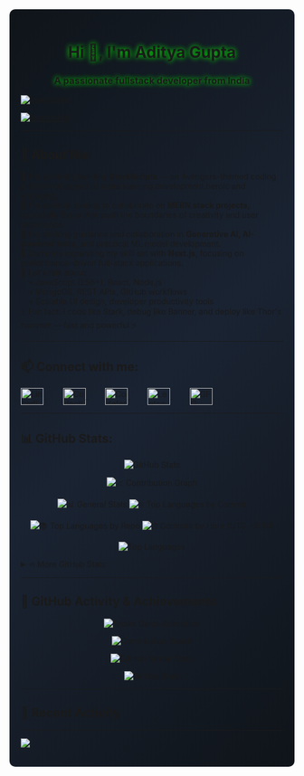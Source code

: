 <div style="background: linear-gradient(135deg, #0f1419 0%, #1a2332 50%, #0f1419 100%); padding: 20px; border-radius: 10px;">

<h1 align="center" style="text-shadow: 0 0 10px #00ff00;">Hi 👋, I'm Aditya Gupta</h1>
<h3 align="center" style="text-shadow: 0 0 10px #00ff00;">A passionate fullstack developer from India</h3>

<p align="left"> 
  <img src="https://komarev.com/ghpvc/?username=lonecoder1&label=Profile%20views&color=0e75b6&style=flat" alt="lonecoder1" /> 
</p>

<p align="left"> 
  <a href="https://github.com/ryo-ma/github-profile-trophy">
    <img src="https://github-profile-trophy.vercel.app/?username=lonecoder1" alt="lonecoder1" />
  </a> 
</p>

---

## 💫 About Me:
🔭 I'm currently building **StarkScripts** — an Avengers-themed coding platform designed to make learning development heroic and engaging.  
👯 I'm actively looking to collaborate on **MERN stack projects**, especially those that push the boundaries of creativity and user experience.  
🤝 I'm seeking guidance and collaboration in **Generative AI, AI-powered tools**, and practical ML model development.  
🌱 Currently expanding my skill set with **Next.js**, focusing on performance-driven full-stack applications.  
💬 Let's talk about:  
&emsp;• JavaScript (ES6+), React, Node.js  
&emsp;• MongoDB, REST APIs, GitHub workflows  
&emsp;• Scalable UI design, developer productivity tools  
⚡ Fun fact: I code like Stark, debug like Banner, and deploy like Thor's hammer — fast and powerful ⚡  

---

## 📫 Connect with me:
<p align="left">
  <a href="https://www.linkedin.com/in/aditya-gupta-8b472627a" target="blank" style="margin-right: 15px;">
    <img align="center" src="https://raw.githubusercontent.com/rahuldkjain/github-profile-readme-generator/master/src/images/icons/Social/linked-in-alt.svg" alt="LinkedIn" height="30" width="40" />
  </a>
  &nbsp;&nbsp;&nbsp;
  <a href="https://www.codechef.com/users/conqueror111" target="blank" style="margin-right: 15px;">
    <img align="center" src="https://cdn.jsdelivr.net/npm/simple-icons@3.1.0/icons/codechef.svg" alt="Codechef" height="30" width="40" />
  </a>
  &nbsp;&nbsp;&nbsp;
  <a href="https://codeforces.com/profile/codecommander6" target="blank" style="margin-right: 15px;">
    <img align="center" src="https://raw.githubusercontent.com/rahuldkjain/github-profile-readme-generator/master/src/images/icons/Social/codeforces.svg" alt="Codeforces" height="30" width="40" />
  </a>
  &nbsp;&nbsp;&nbsp;
  <a href="https://leetcode.com/u/lonecoder1/" target="blank" style="margin-right: 15px;">
    <img align="center" src="https://raw.githubusercontent.com/rahuldkjain/github-profile-readme-generator/master/src/images/icons/Social/leet-code.svg" alt="Leetcode" height="30" width="40" />
  </a>
  &nbsp;&nbsp;&nbsp;
  <a href="https://www.geeksforgeeks.org/user/codecomma4jug/" target="blank">
    <img align="center" src="https://raw.githubusercontent.com/rahuldkjain/github-profile-readme-generator/master/src/images/icons/Social/geeks-for-geeks.svg" alt="GFG" height="30" width="40" />
  </a>
</p>

---

## 📊 GitHub Stats:

<!-- Main Stats Overview -->
<p align="center">
  <img src="https://github-readme-stats.vercel.app/api?username=LONECODER1&show_icons=true&theme=github_dark&hide_border=true&bg_color=0D1117&title_color=58a6ff&icon_color=79c0ff&text_color=c9d1d9&count_private=true&include_all_commits=true&custom_title=⭐%20GitHub%20Stats" alt="GitHub Stats"/>
</p>

<!-- GitHub Summary Cards matching your image -->
<p align="center">
  <img src="https://github-profile-summary-cards.vercel.app/api/cards/profile-details?username=LONECODER1&theme=github_dark" alt="📈 Contribution Graph"/>
</p>

<p align="center">
  <img src="https://github-profile-summary-cards.vercel.app/api/cards/stats?username=LONECODER1&theme=github_dark" alt="📊 General Stats"/>
  <img src="https://github-profile-summary-cards.vercel.app/api/cards/most-commit-language?username=LONECODER1&theme=github_dark" alt="🔥 Top Languages by Commit"/>
</p>

<p align="center">
  <img src="https://github-profile-summary-cards.vercel.app/api/cards/repos-per-language?username=LONECODER1&theme=github_dark" alt="📚 Top Languages by Repo"/>
  <img src="https://github-profile-summary-cards.vercel.app/api/cards/productive-time?username=LONECODER1&theme=github_dark&utcOffset=5.5" alt="⏰ Commits by Hour (UTC +5:30)"/>
</p>

<!-- Additional Language Stats -->
<p align="center">
  <img src="https://github-readme-stats.vercel.app/api/top-langs/?username=LONECODER1&theme=github_dark&hide_border=true&bg_color=0D1117&title_color=58a6ff&text_color=c9d1d9&layout=compact&langs_count=8&custom_title=💻%20Most%20Used%20Languages" alt="Top Languages"/>
</p>

<!-- Additional Detailed Stats -->
<details>
<summary>🔥 More GitHub Stats</summary>

### 📈 Contribution Graph
<p align="center">
  <img src="https://github-readme-activity-graph.vercel.app/graph?username=LONECODER1&theme=github-compact&bg_color=0d1117&color=39ff14&line=00ff00&point=ffffff&area=true&hide_border=true" alt="Contribution Graph"/>
</p>

### 🏆 Achievements
<p align="center">
  <img src="https://github-profile-trophy.vercel.app/?username=LONECODER1&theme=onestar&no-frame=false&no-bg=false&margin-w=15&margin-h=15&row=2&column=4" alt="GitHub Trophies" style="padding: 10px;"/>
</p>

### 📊 Detailed Analytics
<p align="center">
  <img src="https://github-readme-stats.vercel.app/api?username=LONECODER1&theme=shadow_green&hide_border=false&include_all_commits=true&count_private=true&show_icons=true&custom_title=Aditya's%20GitHub%20Stats" style="filter: drop-shadow(0 0 5px limegreen);" />
</p>

<p align="center">
  <img src="https://github-readme-stats.vercel.app/api/top-langs/?username=LONECODER1&theme=shadow_green&hide_border=false&layout=compact&langs_count=10&custom_title=Most%20Used%20Languages" style="filter: drop-shadow(0 0 5px limegreen);" />
</p>

<p align="center">
  <img src="https://nirzak-streak-stats.vercel.app/?user=LONECODER1&theme=shadow_green&hide_border=false&stroke=00ff00&ring=00ff00&fire=ff6600&currStreakLabel=00ff00" style="filter: drop-shadow(0 0 5px limegreen);" />
</p>

### 🕒 Coding Activity
<p align="center">
  <img src="https://github-readme-stats.vercel.app/api/wakatime?username=LONECODER1&theme=shadow_green&hide_border=false&layout=compact" alt="WakaTime Stats"/>
</p>

</details>

---

## 🏅 GitHub Activity & Achievements

<!-- Snake Game Animation -->
<p align="center">
  <img src="https://raw.githubusercontent.com/LONECODER1/LONECODER1/output/github-contribution-grid-snake.svg" alt="Snake Game Animation"/>
</p>

<!-- Activity Graph with Light Blue Tint -->
<p align="center">
  <img src="https://github-readme-activity-graph.vercel.app/graph?username=LONECODER1&theme=github-compact&bg_color=0d1117&color=58a6ff&line=1f6feb&point=ffffff&area=true&hide_border=true&area_color=1f6feb" alt="Contribution Graph"/>
</p>

<p align="center">
  <img src="https://github-readme-streak-stats.herokuapp.com/?user=LONECODER1&theme=github-dark-blue&hide_border=true&stroke=58a6ff&background=0D1117&ring=58a6ff&fire=ffa657&currStreakLabel=58a6ff" alt="GitHub Streak Stats"/>
</p>

<p align="center">
  <img src="https://github-readme-stats.vercel.app/api?username=LONECODER1&show_icons=true&theme=github_dark&hide_border=true&bg_color=0D1117&title_color=58a6ff&icon_color=79c0ff&text_color=c9d1d9&count_private=true&include_all_commits=true" alt="GitHub Stats"/>
</p>

---

## 🌟 Recent Activity

<!--START_SECTION:activity-->
<!-- This section will be automatically updated by GitHub Actions -->
<!--END_SECTION:activity-->

---

[![](https://visitcount.itsvg.in/api?id=LONECODER1&icon=0&color=0)](https://visitcount.itsvg.in)

<!-- Proudly created with GPRM ( https://gprm.itsvg.in ) -->

</div>
